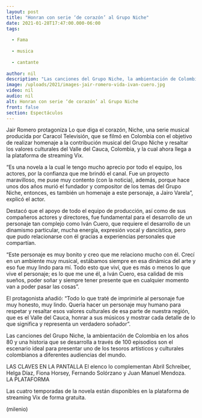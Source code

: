 ```yaml
---
layout: post
title: "Honran con serie ‘de corazón’ al Grupo Niche"
date: 2021-01-28T17:47:00.000-06:00
tags:
  
  - Fama
  
  - musica
  
  - cantante
  
author: nil
description: "Las canciones del Grupo Niche, la ambientación de Colombia en los años 80 y una historia que se desarrolla a través de 100 episodios son el escenario ideal para presentar uno de los tesoros artísticos y culturales colombianos."
image: /uploads/2021/images-jair-romero-vida-ivan-cuero.jpg
video: nil
audio: nil
alt: Honran con serie ‘de corazón’ al Grupo Niche
front: false
section: Espectáculos
---
```


Jair Romero protagoniza Lo que diga el corazón, Niche, una serie musical producida por Caracol Televisión, que se filmó en Colombia con el objetivo de realizar homenaje a la contribución musical del Grupo Niche y resaltar los valores culturales del Valle del Cauca, Colombia, y la cual ahora llega a la plataforma de streaming Vix. 

“Es una novela a la cual le tengo mucho aprecio por todo el equipo, los actores, por la confianza que me brindó el canal. Fue un proyecto maravilloso, me puse muy contento (con la noticia), además, porque hace unos dos años murió el fundador y compositor de los temas del Grupo Niche, entonces, es también un homenaje a este personaje, a Jairo Varela”, explicó el actor. 

Destacó que el apoyo de todo el equipo de producción, así como de sus compañeros actores y directores, fue fundamental para el desarrollo de un personaje tan complejo como Iván Cuero, que requiere el desarrollo de un dinamismo particular, mucha energía, expresión vocal y dancística, pero que pudo relacionarse con él gracias a experiencias personales que compartían. 

“Este personaje es muy bonito y creo que me relaciono mucho con él. Crecí en un ambiente muy musical, estábamos siempre en esa dinámica del arte y eso fue muy lindo para mí. Todo esto que viví, que es más o menos lo que vive el personaje; es lo que me une él, a Iván Cuero, esa calidad de mis sueños, poder soñar y siempre tener presente que en cualquier momento van a poder pasar las cosas”. 

El protagonista añadió: “Todo lo que traté de imprimirle al personaje fue muy honesto, muy lindo. Quería hacer un personaje muy humano para respetar y resaltar esos valores culturales de esa parte de nuestra región, que es el Valle del Cauca, honrar a sus músicos y mostrar cada detalle de lo que significa y representa un verdadero soñador”. 

Las canciones del Grupo Niche, la ambientación de Colombia en los años 80 y una historia que se desarrolla a través de 100 episodios son el escenario ideal para presentar uno de los tesoros artísticos y culturales colombianos a diferentes audiencias del mundo. 

LAS CLAVES 
EN LA PANTALLA 
El elenco lo complementan Abril Schreiber, Helga Díaz, Fiona Horsey, Fernando Solórzano y Juan Manuel Mendoza.  
LA PLATAFORMA 

Las cuatro temporadas de la novela están disponibles en la plataforma de streaming Vix de forma gratuita. 

(milenio)